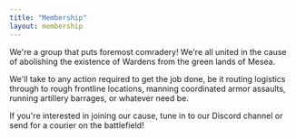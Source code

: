 ```yaml
---
title: "Membership"
layout: membership
---
```


We're a group that puts foremost comradery! We're all united in the cause of abolishing the existence of Wardens from the green lands of Mesea.

We'll take to any action required to get the job done, be it routing logistics through to rough frontline locations, manning coordinated armor assaults, running artillery barrages, or whatever need be.

If you're interested in joining our cause, tune in to our Discord channel or send for a courier on the battlefield!
